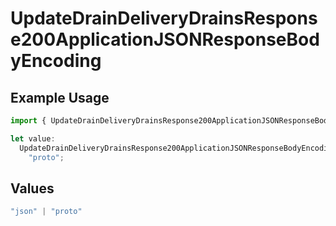 # UpdateDrainDeliveryDrainsResponse200ApplicationJSONResponseBodyEncoding

## Example Usage

```typescript
import { UpdateDrainDeliveryDrainsResponse200ApplicationJSONResponseBodyEncoding } from "@vercel/sdk/models/updatedrainop.js";

let value:
  UpdateDrainDeliveryDrainsResponse200ApplicationJSONResponseBodyEncoding =
    "proto";
```

## Values

```typescript
"json" | "proto"
```